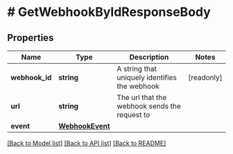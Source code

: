 # # GetWebhookByIdResponseBody

## Properties

Name | Type | Description | Notes
------------ | ------------- | ------------- | -------------
**webhook_id** | **string** | A string that uniquely identifies the webhook | [readonly]
**url** | **string** | The url that the webhook sends the request to |
**event** | [**WebhookEvent**](WebhookEvent.md) |  |

[[Back to Model list]](../../README.md#models) [[Back to API list]](../../README.md#endpoints) [[Back to README]](../../README.md)
